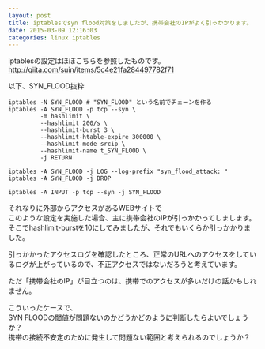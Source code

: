 ```yaml
---
layout: post
title: iptablesでsyn flood対策をしましたが、携帯会社のIPがよく引っかかります。
date: 2015-03-09 12:16:03
categories: linux iptables
---
```

<p>iptablesの設定はほぼこちらを参照したものです。<br>
<a href="http://qiita.com/suin/items/5c4e21fa284497782f71" rel="nofollow">http://qiita.com/suin/items/5c4e21fa284497782f71</a></p>

<p>以下、SYN_FLOOD抜粋</p>

```
iptables -N SYN_FLOOD # "SYN_FLOOD" という名前でチェーンを作る
iptables -A SYN_FLOOD -p tcp --syn \
         -m hashlimit \
         --hashlimit 200/s \
         --hashlimit-burst 3 \
         --hashlimit-htable-expire 300000 \
         --hashlimit-mode srcip \
         --hashlimit-name t_SYN_FLOOD \
         -j RETURN

iptables -A SYN_FLOOD -j LOG --log-prefix "syn_flood_attack: "
iptables -A SYN_FLOOD -j DROP

iptables -A INPUT -p tcp --syn -j SYN_FLOOD
```

<p>それなりに外部からアクセスがあるWEBサイトで<br>
このような設定を実施した場合、主に携帯会社のIPが引っかかってしまします。<br>
そこでhashlimit-burstを10にしてみましたが、それでもいくらか引っかかりました。</p>

<p>引っかかったアクセスログを確認したところ、正常のURLへのアクセスをしているログが上がっているので、不正アクセスではないだろうと考えています。</p>

<p>ただ「携帯会社のIP」が目立つのは、携帯でのアクセスが多いだけの話かもしれません。</p>

<p>こういったケースで、<br>
SYN FLOODの閾値が問題ないのかどうかどのように判断したらよいでしょうか？<br>
携帯の接続不安定のために発生して問題ない範囲と考えられるのでしょうか？</p>
